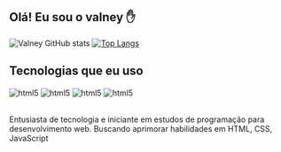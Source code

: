 ## Olá! Eu sou o valney ✋

![Valney GitHub stats](https://github-readme-stats.vercel.app/api?username=ValneyFelipe&card_width=560&show_owner&count_private=true&line_height=33&show_icons=true&theme=github_dark)
[![Top Langs](https://github-readme-stats.vercel.app/api/top-langs/?username=ValneyFelipe&card_width=440px)](https://github.com/ValneyFelipe)

## Tecnologias que eu uso

<div style="display: inline_block">
    <img align="center" alt="html5" src="https://img.shields.io/badge/HTML5-E34F26?style=for-the-badge&logo=html5&logoColor=white">
    <img align="center" alt="html5" src="https://img.shields.io/badge/CSS3-1572B6?style=for-the-badge&logo=css3&logoColor=white">
    <img align="center" alt="html5" src="https://img.shields.io/badge/JavaScript-F7DF1E?style=for-the-badge&logo=javascript&logoColor=black">
    <img align="center" alt="html5" src="https://img.shields.io/badge/Python-14354C?style=for-the-badge&logo=python&logoColor=white" >
</div><br/>

Entusiasta de tecnologia e iniciante em estudos de programação para desenvolvimento web. Buscando aprimorar habilidades em HTML, CSS, JavaScript 
